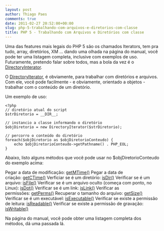 ```yaml
---
layout: post
author: Thiago Paes
comments: true
date: 2011-02-27 20:52:00+00:00
slug: php-5-trabalhando-com-arquivos-e-diretorios-com-classe
title: PHP 5 - Trabalhando com Arquivos e Diretórios com classe
---
```


Uma das features mais legais do PHP 5 são os chamados Iterators, tem pra tudo, array, diretórios, XM ... dando uma olhada na página do manual, você pode ter uma listagem completa, inclusive com exemplos de uso. Futuramente, pretendo falar sobre todos, mas a bola da vez é o [DirectoryInterator](http://docs.php.net/directoryiterator).

O [DirectoryIterator](http://docs.php.net/directoryiterator), é obviamente, para trabalhar com diretórios e arquivos. Com ele, você pode facilmente - e obviamente, orientado a objetos - trabalhar com o conteúdo de um diretório.

Um exemplo de uso:

```
<?php
// diretório atual do script
$strDiretorio = __DIR__;

// instancio a classe informando o diretório
$objDiretorio = new DirectoryIterator($strDiretorio);

// percorro o conteúdo do diretório
foreach($objDiretorio as $objDiretorioConteudo) {
    echo $objDiretorioConteudo->getPathname() . PHP_EOL;
}
```

Abaixo, listo alguns métodos que você pode usar no $objDiretorioConteudo do exemplo acima:

Pegar a data de modificação: [getMTime()](http://docs.php.net/manual/en/directoryiterator.getmtime.php)
Pegar a data de criação: [getCTime()](http://docs.php.net/manual/en/directoryiterator.getctime.php)
Verficiar se é um diretório: [isDir()](http://docs.php.net/manual/en/directoryiterator.isdir.php)
Verificar se é um arquivo: [isFile()](http://docs.php.net/manual/en/directoryiterator.isfile.php)
Verificar se é um arquivo oculto (começa com ponto, no Linux): [isDot()](http://docs.php.net/manual/en/directoryiterator.isdot.php)
Verificar se é um link: [isLink()](http://docs.php.net/manual/en/directoryiterator.islink.php)
Verificar as permissões: [getPerms()](http://docs.php.net/manual/en/directoryiterator.getperms.php)
Recuperar o tamanho do arquivo: [getSize()](http://docs.php.net/manual/en/directoryiterator.getsize.php)
Verificar se é um executável: [isExecutable()](http://docs.php.net/manual/en/directoryiterator.isexecutable.php)
Verificar se existe a permissão de leitura: [isReadable()](http://docs.php.net/manual/en/directoryiterator.isreadable.php)
Verificar se existe a permissão de gravação: [isWritable()](http://docs.php.net/manual/en/directoryiterator.iswritable.php)

Na página do manual, você pode obter uma listagem completa dos métodos, dá uma passada lá.
